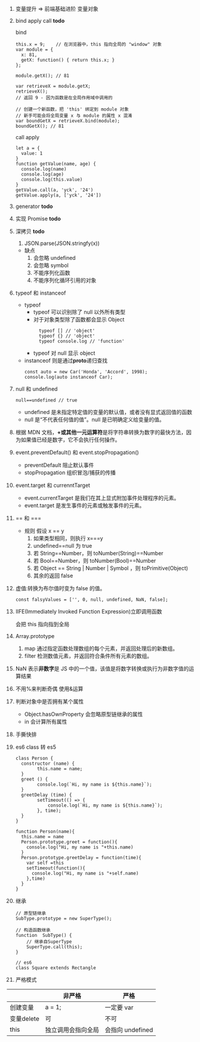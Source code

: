 1. 变量提升 => 前端基础进阶 变量对象
2. bind apply call **todo**

   bind

   ```
   this.x = 9;    // 在浏览器中，this 指向全局的 "window" 对象
   var module = {
     x: 81,
     getX: function() { return this.x; }
   };

   module.getX(); // 81

   var retrieveX = module.getX;
   retrieveX();
   // 返回 9 - 因为函数是在全局作用域中调用的

   // 创建一个新函数，把 'this' 绑定到 module 对象
   // 新手可能会将全局变量 x 与 module 的属性 x 混淆
   var boundGetX = retrieveX.bind(module);
   boundGetX(); // 81
   ```

   call apply

   ```
   let a = {
     value: 1
   }
   function getValue(name, age) {
     console.log(name)
     console.log(age)
     console.log(this.value)
   }
   getValue.call(a, 'yck', '24')
   getValue.apply(a, ['yck', '24'])
   ```

3. generator **todo**
4. 实现 Promise **todo**
5. 深拷贝 **todo**
   1. JSON.parse(JSON.stringfy(x))
   - 缺点
     1. 会忽略 undefined
     2. 会忽略 symbol
     3. 不能序列化函数
     4. 不能序列化循环引用的对象
6. typeof 和 instanceof
   - typeof
     - typeof 可以识别除了 null 以外所有类型
     - 对于对象类型除了函数都会显示 Object
       ```
         typeof [] // 'object'
         typeof {} // 'object'
         typeof console.log // 'function'
       ```
     - typeof 对 null 显示 object
   - instanceof 则是通过**proto**递归查找
     ```
     const auto = new Car('Honda', 'Accord', 1998);
     console.log(auto instanceof Car);
     ```
7. null 和 undefined
   ```
   null==undefined // true
   ```
   - undefined 是未指定特定值的变量的默认值，或者没有显式返回值的函数
   - null 是“不代表任何值的值”。null 是已明确定义给变量的值。
8. 根据 MDN 文档，**+或其他一元运算符**是将字符串转换为数字的最快方法，因为如果值已经是数字，它不会执行任何操作。
9. event.preventDefault() 和 event.stopPropagation()
   - preventDefault 阻止默认事件
   - stopPropagation 组织冒泡/捕获的传播
10. event.target 和 currenntTarget
    - event.currentTarget 是我们在其上显式附加事件处理程序的元素。
    - event.target 是发生事件的元素或触发事件的元素。
11. == 和 ===
    - 规则 假设 x == y
      1. 如果类型相同，则执行 x===y
      2. undefined==null 为 true
      3. 若 String==Number，则 toNumber(String)==Number
      4. 若 Bool==Number，则 toNumber(Bool)==Number
      5. 若 Object == String | Number | Symbol ，则 toPrimitive(Object)
      6. 其余的返回 false
12. 虚值:转换为布尔值时变为 false 的值。
    ```
    const falsyValues = ['', 0, null, undefined, NaN, false];
    ```
13. IIFE(Immediately Invoked Function Expression)立即调用函数

    会把 this 指向指到全局

14. Array.prototype
    1. map 通过指定函数处理数组的每个元素，并返回处理后的新数组。
    2. filter 检测数值元素，并返回符合条件所有元素的数组。
15. NaN 表示**非数字**是 JS 中的一个值，该值是将数字转换或执行为非数字值的运算结果
16. 不用%来判断奇偶 使用&运算
17. 判断对象中是否拥有某个属性
    - Object.hasOwnProperty 会忽略原型链继承的属性
    - in 会计算所有属性
18. 手撕快排
19. es6 class 转 es5

    ```
    class Person {
      constructor (name) {
            this.name = name;
      }
      greet () {
            console.log(`Hi, my name is ${this.name}`);
      }
      greetDelay (time) {
            setTimeout(() => {
                console.log(`Hi, my name is ${this.name}`);
            }, time);
      }
    }

    function Person(name){
      this.name = name
      Person.prototype.greet = function(){
        console.log("Hi, my name is "+this.name)
      }
      Person.prototype.greetDelay = function(time){
        var self =this
        setTimeout(function(){
          console.log("Hi, my name is "+self.name)
        },time)
      }
    }
    ```

20. 继承

    ```
    // 原型链继承
    SubType.prototype = new SuperType();

    // 构造函数继承
    function  SubType() {
        // 继承自SuperType
        SuperType.call(this);
    }

    // es6
    class Square extends Rectangle
    ```

21. 严格模式

|          | 非严格             | 严格             |
| -------- | ------------------ | ---------------- |
| 创建变量 | a = 1;             | 一定要 var       |
| 变量delete | 可             | 不可       |
| this     | 独立调用会指向全局 | 会指向 undefined |
